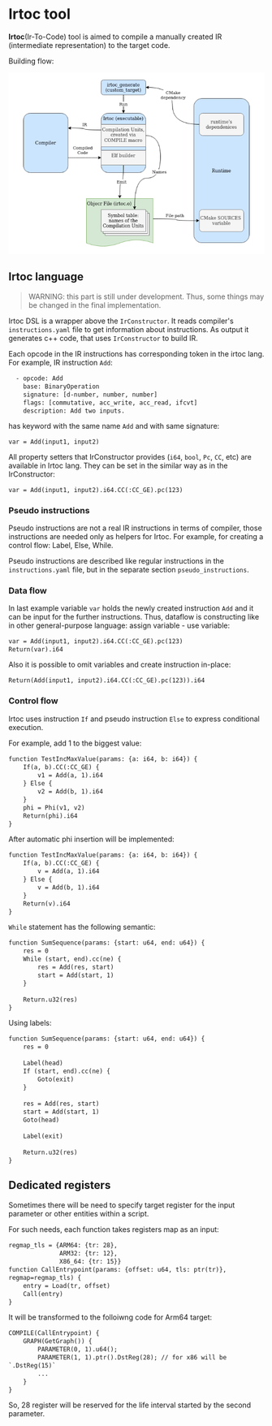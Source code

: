 # Irtoc tool

**Irtoc**(Ir-To-Code) tool is aimed to compile a manually created IR (intermediate representation) to the target code.

Building flow:

![irtoc_build_flow](images/irtoc_build_flow.png)

## Irtoc language

> WARNING: this part is still under development. Thus, some things may be changed in the final implementation.

Irtoc DSL is a wrapper above the `IrConstructor`. It reads compiler's `instructions.yaml` file to get information about instructions. As output it generates c++ code, that uses `IrConstructor` to build IR.

Each opcode in the IR instructions has corresponding token in the irtoc lang. For example, IR instruction `Add`:
```
  - opcode: Add
    base: BinaryOperation
    signature: [d-number, number, number]
    flags: [commutative, acc_write, acc_read, ifcvt]
    description: Add two inputs.
```
has keyword with the same name `Add` and with same signature:
```
var = Add(input1, input2)
```

All property setters that IrConstructor provides (`i64`, `bool`, `Pc`, `CC`, etc) are
available in Irtoc lang. They can be set in the similar way as in the IrConstructor:
```
var = Add(input1, input2).i64.CC(:CC_GE).pc(123)
```
### Pseudo instructions
Pseudo instructions are not a real IR instructions in terms of compiler, those instructions are needed only as helpers
for Irtoc. For example, for creating a control flow: Label, Else, While.

Pseudo instructions are described like regular instructions in the `instructions.yaml` file, but in the separate section `pseudo_instructions`.

### Data flow

In last example variable `var` holds the newly created instruction `Add` and it can be input for the further instructions.
Thus, dataflow is constructing like in other general-purpose language: assign variable - use variable:
```
var = Add(input1, input2).i64.CC(:CC_GE).pc(123)
Return(var).i64
```
Also it is possible to omit variables and create instruction in-place:
```
Return(Add(input1, input2).i64.CC(:CC_GE).pc(123)).i64
```

### Control flow

Irtoc uses instruction `If` and pseudo instruction `Else` to express conditional execution.

For example, add 1 to the biggest value:
```
function TestIncMaxValue(params: {a: i64, b: i64}) {
    If(a, b).CC(:CC_GE) {
        v1 = Add(a, 1).i64
    } Else {
        v2 = Add(b, 1).i64
    }
    phi = Phi(v1, v2)
    Return(phi).i64
}
```

After automatic phi insertion will be implemented:
```
function TestIncMaxValue(params: {a: i64, b: i64}) {
    If(a, b).CC(:CC_GE) {
        v = Add(a, 1).i64
    } Else {
        v = Add(b, 1).i64
    }
    Return(v).i64
}
```

`While` statement has the following semantic:
```
function SumSequence(params: {start: u64, end: u64}) {
    res = 0
    While (start, end).cc(ne) {
        res = Add(res, start)
        start = Add(start, 1)
    }

    Return.u32(res)
}
```

Using labels:

```
function SumSequence(params: {start: u64, end: u64}) {
    res = 0

    Label(head)
    If (start, end).cc(ne) {
        Goto(exit)
    }

    res = Add(res, start)
    start = Add(start, 1)
    Goto(head)

    Label(exit)

    Return.u32(res)
}
```

## Dedicated registers

Sometimes there will be need to specify target register for the input parameter or other entities within a script.

For such needs, each function takes registers map as an input:
```
regmap_tls = {ARM64: {tr: 28},
              ARM32: {tr: 12},
              X86_64: {tr: 15}}
function CallEntrypoint(params: {offset: u64, tls: ptr(tr)}, regmap=regmap_tls) {
    entry = Load(tr, offset)
    Call(entry)
}
```
It will be transformed to the folloiwng code for Arm64 target:
```
COMPILE(CallEntrypoint) {
    GRAPH(GetGraph()) {
        PARAMETER(0, 1).u64();
        PARAMETER(1, 1).ptr().DstReg(28); // for x86 will be `.DstReg(15)`
        ...
    }
}
```
So, 28 register will be reserved for the life interval started by the second parameter.
